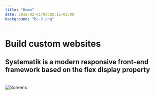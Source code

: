 ```yaml
---
title: "Home"
date: 2018-02-01T09:02:11+01:00
background: "bg-2.png"
---
```



# Build **custom** websites

## Systematik is a modern responsive front-end framework based on the flex display property

<img src="img/screens.svg" alt="Screens" style="min-width: 220px; max-width: 500px; align-self: center; margin-top: 1.3em;">

